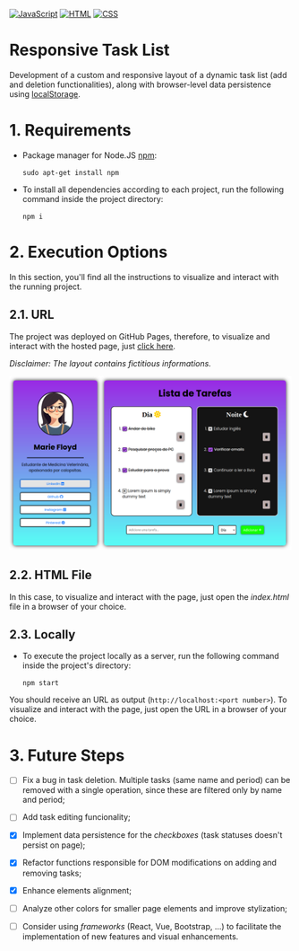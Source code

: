 [![JavaScript](https://img.shields.io/badge/JavaScript-F7DF1E?style=for-the-badge&logo=javascript&logoColor=black)](https://developer.mozilla.org/en-US/docs/Web/JavaScript) [![HTML](https://img.shields.io/badge/HTML5-E34F26?style=for-the-badge&logo=html5&logoColor=white)](https://developer.mozilla.org/en-US/docs/Web/HTML) [![CSS](https://img.shields.io/badge/CSS3-1572B6?style=for-the-badge&logo=css3&logoColor=white)](https://developer.mozilla.org/en-US/docs/Web/CSS)
# Responsive Task List
 
Development of a custom and responsive layout of a dynamic task list (add and deletion functionalities), along with browser-level data persistence using [localStorage](https://developer.mozilla.org/pt-BR/docs/Web/API/Window/localStorage).

# 1. Requirements

- Package manager for Node.JS [npm](https://docs.npmjs.com/):

      sudo apt-get install npm

- To install all dependencies according to each project, run the following command inside the project directory:

      npm i

# 2. Execution Options

 In this section, you'll find all the instructions to visualize and interact with the running project.

## 2.1. URL

The project was deployed on GitHub Pages, therefore, to visualize and interact with the hosted page, just [click here](https://juliorodrigues07.github.io/task_list/).

_Disclaimer: The layout contains fictitious informations._

![Main Screen](/public/assets/page.png)

## 2.2. HTML File

In this case, to visualize and interact with the page, just open the _index.html_ file in a browser of your choice.
 
## 2.3. Locally

- To execute the project locally as a server, run the following command inside the project's directory:

      npm start

 You should receive an URL as output (`http://localhost:<port number>`). To visualize and interact with the page, just open the URL in a browser of your choice.

# 3. Future Steps

- [ ] Fix a bug in task deletion. Multiple tasks (same name and period) can be removed with a single operation, since these are filtered only by name and period;

- [ ] Add task editing funcionality;

- [x] Implement data persistence for the _checkboxes_ (task statuses doesn't persist on page);

- [x] Refactor functions responsible for DOM modifications on adding and removing tasks;

- [x] Enhance elements alignment;

- [ ] Analyze other colors for smaller page elements and improve stylization;

- [ ] Consider using _frameworks_ (React, Vue, Bootstrap, ...) to facilitate the implementation of new features and visual enhancements.
